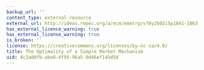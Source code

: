 ```yaml
---
backup_url: ''
content_type: external-resource
external_url: http://ideas.repec.org/a/ecm/emetrp/v70y2002i5p1841-1863.html
has_external_licence_warning: true
has_external_license_warning: true
is_broken: ''
license: https://creativecommons.org/licenses/by-nc-sa/4.0/
title: The Optimality of a Simple Market Mechanism
uid: 4c2a00fb-aba8-4f56-96a5-0d46ef145d5d
---
```

